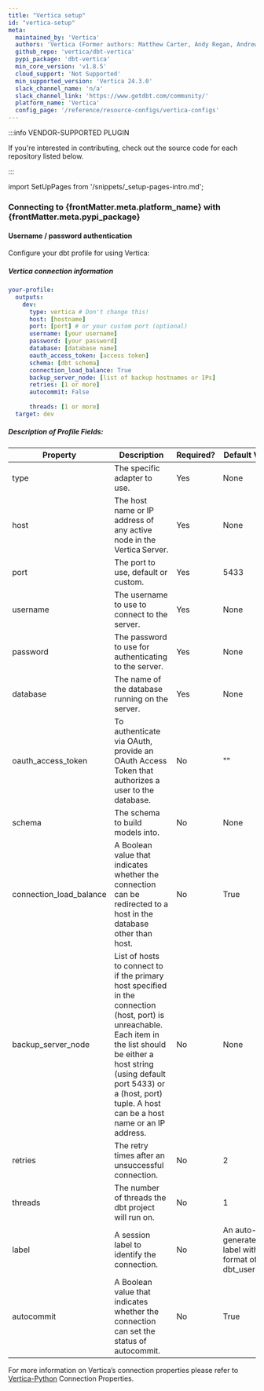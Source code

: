 ```yaml
---
title: "Vertica setup"
id: "vertica-setup"
meta:
  maintained_by: 'Vertica'
  authors: 'Vertica (Former authors: Matthew Carter, Andy Regan, Andrew Hedengren)'
  github_repo: 'vertica/dbt-vertica'
  pypi_package: 'dbt-vertica'
  min_core_version: 'v1.8.5'
  cloud_support: 'Not Supported'
  min_supported_version: 'Vertica 24.3.0'
  slack_channel_name: 'n/a'
  slack_channel_link: 'https://www.getdbt.com/community/'
  platform_name: 'Vertica'
  config_page: '/reference/resource-configs/vertica-configs'
---
```


:::info VENDOR-SUPPORTED PLUGIN

If you're interested in contributing, check out the source code for each repository listed below.

:::

import SetUpPages from '/snippets/_setup-pages-intro.md';

<SetUpPages meta={frontMatter.meta}/>


<h3> Connecting to {frontMatter.meta.platform_name}   with {frontMatter.meta.pypi_package} </h3>

#### Username / password authentication

Configure your dbt profile for using Vertica:

##### Vertica connection information

<File name='profiles.yml'>

```yaml
your-profile:
  outputs:
    dev:
      type: vertica # Don't change this!
      host: [hostname]
      port: [port] # or your custom port (optional)
      username: [your username]
      password: [your password]
      database: [database name]
      oauth_access_token: [access token]
      schema: [dbt schema]
      connection_load_balance: True
      backup_server_node: [list of backup hostnames or IPs]
      retries: [1 or more]
      autocommit: False
      
      threads: [1 or more]
  target: dev
```

</File>


##### Description of Profile Fields:




| Property                         | Description                                                                                                  | Required?                                                                                                        |Default Value |Example                          |
|--------------------------------|--------------------------------------------------------------------------------------------------------------|------------------------------------------------------------------------------------------------------------------|----------------------------|----------------------------------|
|type                         | The specific adapter to use.                                                                        | Yes    | None          | vertica
| host                           | The host name or IP address of any active node in the Vertica Server.                                                                         |Yes                                                 | None                     | 127.0.0.1
| port                       | The port to use, default or custom.                                                                      | Yes                                                                      | 5433       |5433
| username                         | The username to use to connect to the server.                                                              | Yes                                                           | None            | dbadmin|
password   |The password to use for authenticating to the server. |Yes|None|my_password|
database |The name of the database running on the server. |Yes | None | my_db |
| oauth_access_token | To authenticate via OAuth, provide an OAuth Access Token that authorizes a user to the database. | No | "" | Default: "" |
schema|	The schema to build models into.|	No|	None	|VMart|
connection_load_balance|	A Boolean value that indicates whether the connection can be redirected to a host in the database other than host.|	No|	True	|True|
backup_server_node|	List of hosts to connect to if the primary host specified in the connection (host, port) is unreachable. Each item in the list should be either a host string (using default port 5433) or a (host, port) tuple. A host can be a host name or an IP address.|	No|	None	|['123.123.123.123','www.abc.com',('123.123.123.124',5433)]|
retries	|The retry times after an unsuccessful connection.|	No|	2	|3|
threads	|The number of threads the dbt project will run on.|	No|	1|	3|
label|	A session label to identify the connection.	|No	|An auto-generated label with format of: dbt_username	|dbt_dbadmin|
autocommit | A Boolean value that indicates whether the connection can set the status of autocommit.| No| True|False


For more information on Vertica’s connection properties please refer to [Vertica-Python](https://github.com/vertica/vertica-python#create-a-connection) Connection Properties.


